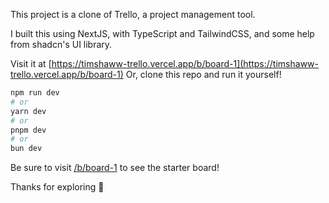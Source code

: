 This project is a clone of Trello, a project management tool. 

I built this using NextJS, with TypeScript and TailwindCSS, and some help from shadcn's UI library. 

Visit it at [https://timshaww-trello.vercel.app/b/board-1](https://timshaww-trello.vercel.app/b/board-1)
Or, clone this repo and run it yourself!

```bash
npm run dev
# or
yarn dev
# or
pnpm dev
# or
bun dev
```

Be sure to visit [/b/board-1](/b/board-1) to see the starter board!

Thanks for exploring 🐡

